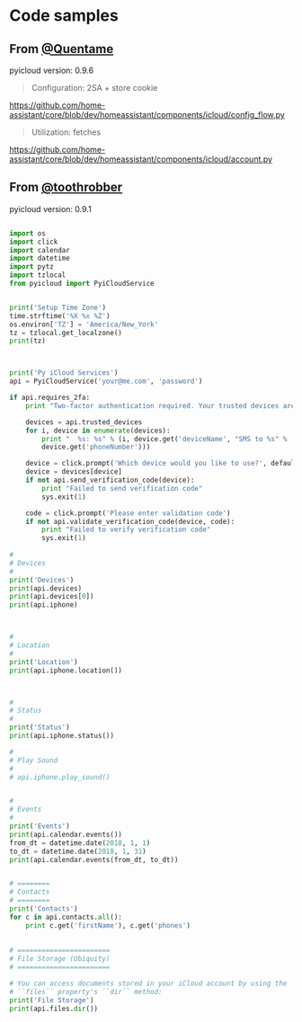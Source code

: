 # Code samples

## From [@Quentame](https://github.com/Quentame)

pyicloud version: 0.9.6

> Configuration: 2SA + store cookie

https://github.com/home-assistant/core/blob/dev/homeassistant/components/icloud/config_flow.py

> Utilization: fetches

https://github.com/home-assistant/core/blob/dev/homeassistant/components/icloud/account.py


## From [@toothrobber](https://github.com/toothrobber)

pyicloud version: 0.9.1

```python

import os
import click
import calendar
import datetime
import pytz
import tzlocal
from pyicloud import PyiCloudService


print('Setup Time Zone')
time.strftime('%X %x %Z')
os.environ['TZ'] = 'America/New_York'
tz = tzlocal.get_localzone()
print(tz)



print('Py iCloud Services')
api = PyiCloudService('your@me.com', 'password')

if api.requires_2fa:
    print "Two-factor authentication required. Your trusted devices are:"

    devices = api.trusted_devices
    for i, device in enumerate(devices):
        print "  %s: %s" % (i, device.get('deviceName', "SMS to %s" %
        device.get('phoneNumber')))

    device = click.prompt('Which device would you like to use?', default=0)
    device = devices[device]
    if not api.send_verification_code(device):
        print "Failed to send verification code"
        sys.exit(1)

    code = click.prompt('Please enter validation code')
    if not api.validate_verification_code(device, code):
        print "Failed to verify verification code"
        sys.exit(1)
 
#
# Devices
#
print('Devices')
print(api.devices)
print(api.devices[0])
print(api.iphone)



#
# Location
#
print('Location')
print(api.iphone.location())



#
# Status
#
print('Status')
print(api.iphone.status())

#
# Play Sound
#
# api.iphone.play_sound()


#
# Events
#
print('Events')
print(api.calendar.events())
from_dt = datetime.date(2018, 1, 1)
to_dt = datetime.date(2018, 1, 31)
print(api.calendar.events(from_dt, to_dt))


# ========
# Contacts
# ========
print('Contacts')
for c in api.contacts.all():
    print c.get('firstName'), c.get('phones')
 
 
# =======================
# File Storage (Ubiquity)
# =======================

# You can access documents stored in your iCloud account by using the 
# ``files`` property's ``dir`` method:
print('File Storage') 
print(api.files.dir())
```
